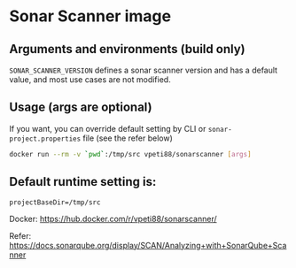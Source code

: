 # Sonar Scanner image

## Arguments and environments (build only)

`SONAR_SCANNER_VERSION` defines a sonar scanner version and has a default value,
and most use cases are not modified.

## Usage (args are optional)

If you want, you can override default setting by CLI or `sonar-project.properties` file (see the refer below)

```bash
docker run --rm -v `pwd`:/tmp/src vpeti88/sonarscanner [args]
```

## Default runtime setting is:

`projectBaseDir=/tmp/src`

Docker: https://hub.docker.com/r/vpeti88/sonarscanner/

Refer: https://docs.sonarqube.org/display/SCAN/Analyzing+with+SonarQube+Scanner
